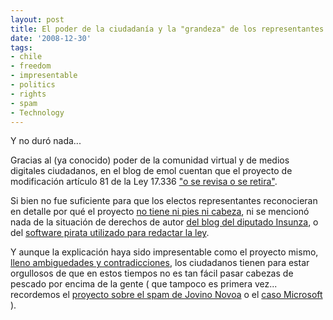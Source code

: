 ```yaml
---
layout: post
title: El poder de la ciudadanía y la "grandeza" de los representantes.
date: '2008-12-30'
tags:
- chile
- freedom
- impresentable
- politics
- rights
- spam
- Technology
---
```


Y no duró nada...

Gracias al (ya conocido) poder de la comunidad virtual y de medios digitales ciudadanos, en el blog de emol cuentan que el proyecto de modificación artículo 81 de la Ley 17.336 ["o se revisa o se retira"][3].

Si bien no fue suficiente para que los electos representantes reconocieran en detalle por qué el proyecto [no tiene ni pies ni cabeza][6], ni se mencionó nada de la situación de derechos de autor [del blog del diputado Insunza][5], o del [software pirata utilizado para redactar la ley][4].

Y aunque la explicación haya sido impresentable como el proyecto mismo, [lleno ambiguedades y contradicciones][1], los ciudadanos tienen para estar orgullosos de que en estos tiempos no es tan fácil pasar cabezas de pescado por encima de la gente ( que tampoco es primera vez... recordemos el [proyecto sobre el spam de Jovino Novoa][8] o el [caso Microsoft][7] ).

[1]: http://www.elfrancotirador.cl/2008/12/29/extra-el-proyecto-o-se-revisa-o-se-retira/  
 [2]: http://www.fayerwayer.com/2008/12/feliz-navidad-diputados-quieren-desconectarte-de-internet  
 [3]: http://internetblog.emol.com/archives/2008/12/proyecto_de_ley.asp  
 [4]: http://www.fayerwayer.com/2008/12/impresentable-redactan-proyecto-de-ley-sobre-propiedad-intelectual-con-software-pirata/  
 [5]: http://www.jorgeinsunza.cl/content/view/64024/Nieve_de_Orhan_Pamuk_Nobel_de_Literatura_2006.html  
 [6]: http://duncan.mac-vicar.com/blog/archives/465  
 [7]: http://www.fayerwayer.com/2007/08/microsoft-chile-otro-acuerdo-bajo-la-alfombra/  
 [8]: http://enfoques.blogspot.com/2004/06/haciendo-poltica-pblica-ciegas-el-spam.html

